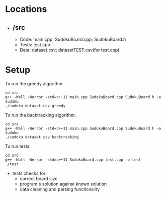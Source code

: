 # Locations
* ## /src
    * Code: main.cpp; SudokuBoard.cpp; SudokuBoard.h
    * Tests: test.cpp
    * Data: dataset.csv; datasetTEST.csv(for test.cpp)

# Setup
To run the greedy algorithm:
```
cd src
g++ -Wall -Werror -std=c++11 main.cpp SudokuBoard.cpp SudokuBoard.h -o sudoku
./sudoku dataset.csv greedy
```

To run the backtracking algorithm:
```
cd src
g++ -Wall -Werror -std=c++11 main.cpp SudokuBoard.cpp SudokuBoard.h -o sudoku
./sudoku dataset.csv backtracking
```

To run tests:
```
cd src
g++ -Wall -Werror -std=c++11 SudokuBoard.cpp test.cpp -o test
./test
```
* tests checks for:
    * correct board size
    * program's solution against known solution
    * data cleaning and parsing functionality


